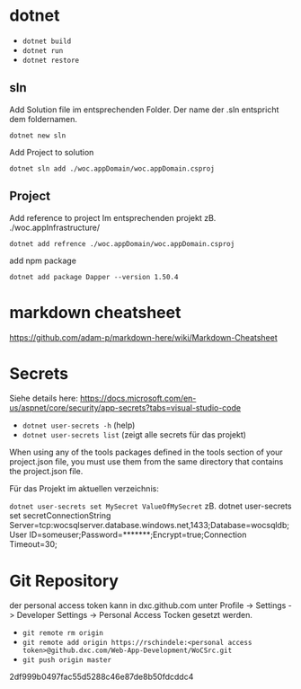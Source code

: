 # dotnet

* `dotnet build`
* `dotnet run`
* `dotnet restore`


## sln
Add Solution file
im entsprechenden Folder. Der name der <name>.sln entspricht dem foldernamen.

`dotnet new sln`

Add Project to solution 

`dotnet sln add ./woc.appDomain/woc.appDomain.csproj`

## Project
Add reference to project
Im entsprechenden projekt zB. ./woc.appInfrastructure/

`dotnet add refrence ./woc.appDomain/woc.appDomain.csproj`

add npm package

`dotnet add package Dapper --version 1.50.4`


# markdown cheatsheet
https://github.com/adam-p/markdown-here/wiki/Markdown-Cheatsheet


# Secrets
Siehe details here:
https://docs.microsoft.com/en-us/aspnet/core/security/app-secrets?tabs=visual-studio-code

* `dotnet user-secrets -h` (help)
* `dotnet user-secrets list` (zeigt alle secrets für das projekt)

When using any of the tools packages defined in the tools section of your project.json file, you must use them from the same directory that contains the project.json file.

Für das Projekt im aktuellen verzeichnis:

`dotnet user-secrets set MySecret ValueOfMySecret`
zB.
dotnet user-secrets set secretConnectionString Server=tcp:wocsqlserver.database.windows.net,1433;Database=wocsqldb;User ID=someuser;Password=*******;Encrypt=true;Connection Timeout=30;

# Git Repository
der personal access token kann in dxc.github.com unter Profile -> Settings -> Developer Settings -> Personal Access Tocken gesetzt werden.
* `git remote rm origin`
* `git remote add origin https://rschindele:<personal access token>@github.dxc.com/Web-App-Development/WoCSrc.git`
* `git push origin master`


2df999b0497fac55d5288c46e87de8b50fdcddc4